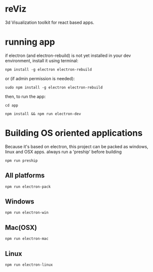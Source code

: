 # reViz
3d Visualization toolkit for react based apps.

# running app
if electron (and electron-rebuild) is not yet installed in your dev environment, install it using terminal:

```
npm install -g electron electron-rebuild
```

or (if admin permission is needed):
```
sudo npm install -g electron electron-rebuild
```

then, to run the app:
```
cd app

npm install && npm run electron-dev
```

# Building OS oriented applications
Because it's based on electron, this project can be packed as windows, linux and OSX apps.
always run a 'preship' before building
```
npm run preship
```
## All platforms
```
npm run electron-pack
```

## Windows
```
npm run electron-win
```

## Mac(OSX)
```
npm run electron-mac
```

## Linux
```
npm run electron-linux
```

